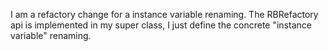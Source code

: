 I am a refactory change for a instance variable renaming. The RBRefactory api is implemented in my super class, I just define
the concrete "instance variable" renaming.